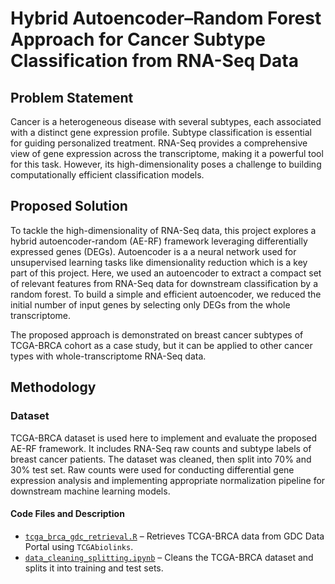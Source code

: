 # Hybrid Autoencoder–Random Forest Approach for Cancer Subtype Classification from RNA-Seq Data

## Problem Statement
Cancer is a heterogeneous disease with several subtypes, each associated with a distinct gene expression profile. Subtype classification is essential for guiding personalized treatment. RNA-Seq provides a comprehensive view of gene expression across the transcriptome, making it a powerful tool for this task. However, its high-dimensionality poses a challenge to building computationally efficient classification models.

## Proposed Solution
To tackle the high-dimensionality of RNA-Seq data, this project explores a hybrid autoencoder-random (AE-RF) framework leveraging differentially expressed genes (DEGs). Autoencoder is a a neural network used for unsupervised learning tasks like dimensionality reduction which is a key part of this project. Here, we used an autoencoder to extract a compact set of relevant features from RNA-Seq data for downstream classification by a random forest. To build a simple and efficient autoencoder, we reduced the initial number of input genes by selecting only DEGs from the whole transcriptome.

The proposed approach is demonstrated on breast cancer subtypes of TCGA-BRCA cohort as a case study, but it can be applied to other cancer types with whole-transcriptome RNA-Seq data.

## Methodology

### Dataset
TCGA-BRCA dataset is used here to implement and evaluate the proposed AE-RF framework. It includes RNA-Seq raw counts and subtype labels of breast cancer patients. The dataset was cleaned, then split into 70% and 30% test set. Raw counts were used for conducting differential gene expression analysis and implementing appropriate normalization pipeline for downstream machine learning models.

#### Code Files and Description
- [`tcga_brca_gdc_retrieval.R`](R_scripts/tcga_brca_gdc_retrieval.R) – Retrieves TCGA-BRCA data from GDC Data Portal using `TCGAbiolinks`.  
- [`data_cleaning_splitting.ipynb`](jupyter_notebook/data_cleaning_splitting.ipynb) – Cleans the TCGA-BRCA dataset and splits it into training and test sets.

